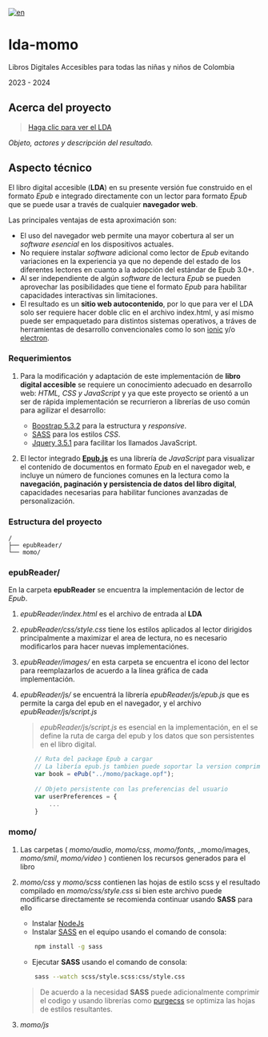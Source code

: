 [![en](https://img.shields.io/badge/lang-en-red.svg)](https://github.com/novatransmedia/lda-momo/blob/main/readme.en.md)

# lda-momo

Libros Digitales Accesibles para todas las niñas y niños de Colombia

2023 - 2024

## Acerca del proyecto

> [Haga clic para ver el LDA](https://www.gestioninclusiva.org/sites/default/files/recursos/MomoLDA/epubReader/index.html)

_Objeto, actores y descripción del resultado._

## Aspecto técnico

El libro digital accesible (**LDA**) en su presente versión fue construido en el formato _Epub_ e integrado directamente con un lector para formato _Epub_ que se puede usar a través de cualquier **navegador web**.

Las principales ventajas de esta aproximación son:

- El uso del navegador web permite una mayor cobertura al ser un _software esencial_ en los dispositivos actuales.
- No requiere instalar _software_ adicional como lector de _Epub_ evitando variaciones en la experiencia ya que no depende del estado de los diferentes lectores en cuanto a la adopción del estándar de Epub 3.0+.
- Al ser independiente de algún _software_ de lectura _Epub_ se pueden aprovechar las posibilidades que tiene el formato _Epub_ para habilitar capacidades interactivas sin limitaciones.
- El resultado es un **sitio web autocontenido**, por lo que para ver el LDA solo ser requiere hacer doble clic en el archivo index.html, y así mismo puede ser empaquetado para distintos sistemas operativos, a tráves de herramientas de desarrollo convencionales como lo son [ionic](https://ionicframework.com/) y/o [electron](https://www.electronjs.org/).

### Requerimientos

1. Para la modificación y adaptación de este implementación de **libro digital accesible** se requiere un conocimiento adecuado en desarrollo web: _HTML, CSS y JavaScript_ y ya que este proyecto se orientó a un ser de rápida implementación se recurrieron a librerías de uso común para agilizar el desarrollo:

   - [Boostrap 5.3.2](https://getbootstrap.com/) para la estructura y _responsive_.
   - [SASS](https://sass-lang.com/) para los estilos _CSS_.
   - [Jquery 3.5.1](https://jquery.com/)  para facilitar los llamados JavaScript.

2. El lector integrado **[Epub.js](https://github.com/futurepress/epub.js)** es una librería de _JavaScript_ para visualizar el contenido de documentos en formato _Epub_ en el navegador web, e incluye un número de funciones comunes en la lectura como la **navegación, paginación y persistencia de datos del libro digital**, capacidades necesarias para habilitar funciones avanzadas de personalización.

### Estructura del proyecto

```text
/
├── epubReader/
└── momo/
```

### epubReader/

En la carpeta **epubReader** se encuentra la implementación de lector de _Epub_.

1. _epubReader/index.html_ es el archivo de entrada al **LDA**
2. _epubReader/css/style.css_ tiene los estilos aplicados al lector dirigidos principalmente a maximizar el area de lectura, no es necesario modificarlos para hacer nuevas implementaciónes.
3. _epubReader/images/_ en esta carpeta se encuentra el icono del lector para reemplazarlos de acuerdo a la línea gráfica de cada implementación.
4. _epubReader/js/_ se encuentrá la librería _epubReader/js/epub.js_ que es permite la carga del epub en el navegador, y el archivo _epubReader/js/script.js_

   > _epubReader/js/script.js_ es esencial en la implementación, en el se define la ruta de carga del epub y los datos que son persistentes en el libro digital.

    ```js
        // Ruta del package Epub a cargar 
        // La libería epub.js tambien puede soportar la version comprimida del formato *.epub
        var book = ePub("../momo/package.opf");
        
        // Objeto persistente con las preferencias del usuario
        var userPreferences = {
            ...
        }
    ```

### momo/

1. Las carpetas ( _momo/audio_, _momo/css_, _momo/fonts_, _momo/images, _momo/smil_, _momo/video_ ) contienen los recursos generados para el libro 
2. _momo/css_ y _momo/scss_ contienen las hojas de estilo scss y el resultado compilado en _momo/css/style.css_ si bien este archivo puede modificarse directamente se recomienda continuar usando **SASS** para ello

    - Instalar [NodeJs](https://nodejs.org/)
    - Instalar [SASS](https://sass-lang.com/) en el equipo usando el comando de consola:

    ```bash
        npm install -g sass
    ```

    - Ejecutar **SASS** usando el comando de consola:

    ```bash
        sass --watch scss/style.scss:css/style.css
    ```

    > De acuerdo a la necesidad **SASS** puede adicionalmente comprimir el codigo y usando librerías como [purgecss](https://purgecss.com/) se optimiza las hojas de estilos resultantes.

3. _momo/js_